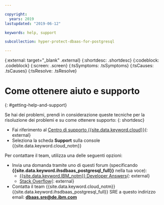 ```yaml
---

copyright:
  years: 2019
lastupdated: "2019-06-12"

keywords: help, support

subcollection: hyper-protect-dbaas-for-postgresql

---
```

{:external: target="_blank" .external}
{:shortdesc: .shortdesc}
{:codeblock: .codeblock}
{:screen: .screen}
{:tsSymptoms: .tsSymptoms}
{:tsCauses: .tsCauses}
{:tsResolve: .tsResolve}


# Come ottenere aiuto e supporto
{: #getting-help-and-support}

Se hai dei problemi, prendi in considerazione queste tecniche per la risoluzione dei problemi e su come ottenere supporto:
{: shortdesc}

* Fai riferimento al [Centro di supporto {{site.data.keyword.cloud}}](https://cloud.ibm.com/unifiedsupport/supportcenter){: external}
* Seleziona la scheda **Support** sulla console {{site.data.keyword.cloud_notm}}

Per contattare il team, utilizza una delle seguenti opzioni:

* Invia una domanda tramite uno di questi forum (specificando **{{site.data.keyword.ihsdbaas_postgresql_full}}** nella tua voce):
  * [{{site.data.keyword.IBM_notm}} Developer Answers](https://developer.ibm.com/answers/index.html){: external}
  * [Stack Overflow](https://stackoverflow.com/){: external}
* Contatta il team {{site.data.keyword.cloud_notm}} {{site.data.keyword.ihsdbaas_postgresql_full}} SRE a questo indirizzo email: **dbaas.sre@de.ibm.com**   	
